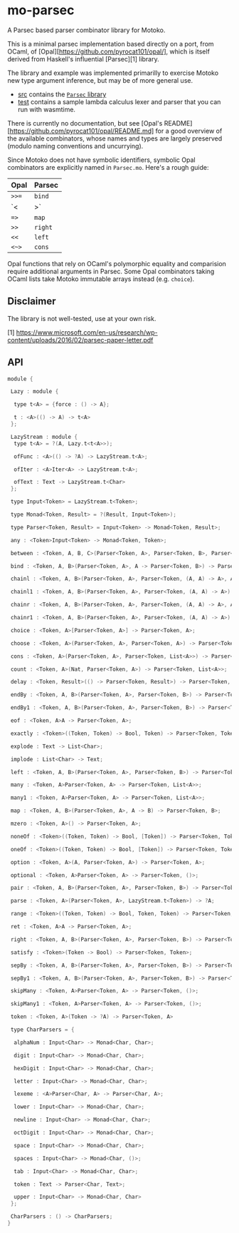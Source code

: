 # mo-parsec

A Parsec based parser combinator library for Motoko.

This is a minimal parsec implementation based directly on a port, from OCaml, of
[Opal][https://github.com/pyrocat101/opal/], which is itself derived from Haskell's influential [Parsec][1] library.

The library and example was implemented primarilly to exercise Motoko new type argument inference, but may be of more general use.

* [src](src) contains the [`Parsec` library](src/Parsec.mo)
* [test](test) contains a sample lambda calculus lexer and parser that you can run with wasmtime.

There is currently no documentation, but see
[Opal's README][https://github.com/pyrocat101/opal/README.md] for a good overview of the available combinators, whose names
and types are largely preserved (modulo naming conventions and uncurrying).

Since Motoko does not have symbolic identifiers, symbolic Opal combinators are explicitly named in `Parsec.mo`. Here's a rough guide:


| Opal | Parsec  |
|------|---------|
| `>>=` | `bind` |
| `<|>` | `choose` |
| `=>`  | `map` |
| `>>`  | `right` |
| `<<`  | `left` |
| `<~>` | `cons` |

Opal functions that rely on OCaml's polymorphic equality and comparision require additional arguments in Parsec. Some Opal combinators taking OCaml lists
take Motoko immutable arrays instead (e.g. `choice`).


## Disclaimer

The library is not well-tested, use at your own risk.


[1] https://www.microsoft.com/en-us/research/wp-content/uploads/2016/02/parsec-paper-letter.pdf


## API

```swift
module {

 Lazy : module {

  type t<A> = {force : () -> A};

  t : <A>(() -> A) -> t<A>
 };

 LazyStream : module {
  type t<A> = ?(A, Lazy.t<t<A>>);

  ofFunc : <A>(() -> ?A) -> LazyStream.t<A>;

  ofIter : <A>Iter<A> -> LazyStream.t<A>;

  ofText : Text -> LazyStream.t<Char>
 };

 type Input<Token> = LazyStream.t<Token>;

 type Monad<Token, Result> = ?(Result, Input<Token>);

 type Parser<Token, Result> = Input<Token> -> Monad<Token, Result>;

 any : <Token>Input<Token> -> Monad<Token, Token>;

 between : <Token, A, B, C>(Parser<Token, A>, Parser<Token, B>, Parser<Token, C>) -> Parser<Token, B>;

 bind : <Token, A, B>(Parser<Token, A>, A -> Parser<Token, B>) -> Parser<Token, B>;

 chainl : <Token, A, B>(Parser<Token, A>, Parser<Token, (A, A) -> A>, A) -> Parser<Token, A>;

 chainl1 : <Token, A, B>(Parser<Token, A>, Parser<Token, (A, A) -> A>) -> Parser<Token, A>;

 chainr : <Token, A, B>(Parser<Token, A>, Parser<Token, (A, A) -> A>, A) -> Parser<Token, A>;

 chainr1 : <Token, A, B>(Parser<Token, A>, Parser<Token, (A, A) -> A>) -> Parser<Token, A>;

 choice : <Token, A>[Parser<Token, A>] -> Parser<Token, A>;

 choose : <Token, A>(Parser<Token, A>, Parser<Token, A>) -> Parser<Token, A>;

 cons : <Token, A>(Parser<Token, A>, Parser<Token, List<A>>) -> Parser<Token, List<A>>;

 count : <Token, A>(Nat, Parser<Token, A>) -> Parser<Token, List<A>>;

 delay : <Token, Result>(() -> Parser<Token, Result>) -> Parser<Token, Result>;

 endBy : <Token, A, B>(Parser<Token, A>, Parser<Token, B>) -> Parser<Token, List<A>>;

 endBy1 : <Token, A, B>(Parser<Token, A>, Parser<Token, B>) -> Parser<Token, List<A>>;

 eof : <Token, A>A -> Parser<Token, A>;

 exactly : <Token>((Token, Token) -> Bool, Token) -> Parser<Token, Token>;

 explode : Text -> List<Char>;

 implode : List<Char> -> Text;

 left : <Token, A, B>(Parser<Token, A>, Parser<Token, B>) -> Parser<Token, A>;

 many : <Token, A>Parser<Token, A> -> Parser<Token, List<A>>;

 many1 : <Token, A>Parser<Token, A> -> Parser<Token, List<A>>;

 map : <Token, A, B>(Parser<Token, A>, A -> B) -> Parser<Token, B>;

 mzero : <Token, A>() -> Parser<Token, A>;

 noneOf : <Token>((Token, Token) -> Bool, [Token]) -> Parser<Token, Token>;

 oneOf : <Token>((Token, Token) -> Bool, [Token]) -> Parser<Token, Token>;

 option : <Token, A>(A, Parser<Token, A>) -> Parser<Token, A>;

 optional : <Token, A>Parser<Token, A> -> Parser<Token, ()>;

 pair : <Token, A, B>(Parser<Token, A>, Parser<Token, B>) -> Parser<Token, (A, B)>;

 parse : <Token, A>(Parser<Token, A>, LazyStream.t<Token>) -> ?A;

 range : <Token>((Token, Token) -> Bool, Token, Token) -> Parser<Token, Token>;

 ret : <Token, A>A -> Parser<Token, A>;

 right : <Token, A, B>(Parser<Token, A>, Parser<Token, B>) -> Parser<Token, B>;

 satisfy : <Token>(Token -> Bool) -> Parser<Token, Token>;

 sepBy : <Token, A, B>(Parser<Token, A>, Parser<Token, B>) -> Parser<Token, List<A>>;

 sepBy1 : <Token, A, B>(Parser<Token, A>, Parser<Token, B>) -> Parser<Token, List<A>>;

 skipMany : <Token, A>Parser<Token, A> -> Parser<Token, ()>;

 skipMany1 : <Token, A>Parser<Token, A> -> Parser<Token, ()>;

 token : <Token, A>(Token -> ?A) -> Parser<Token, A>

 type CharParsers = {

  alphaNum : Input<Char> -> Monad<Char, Char>;

  digit : Input<Char> -> Monad<Char, Char>;

  hexDigit : Input<Char> -> Monad<Char, Char>;

  letter : Input<Char> -> Monad<Char, Char>;

  lexeme : <A>Parser<Char, A> -> Parser<Char, A>;

  lower : Input<Char> -> Monad<Char, Char>;

  newline : Input<Char> -> Monad<Char, Char>;

  octDigit : Input<Char> -> Monad<Char, Char>;

  space : Input<Char> -> Monad<Char, Char>;

  spaces : Input<Char> -> Monad<Char, ()>;

  tab : Input<Char> -> Monad<Char, Char>;

  token : Text -> Parser<Char, Text>;

  upper : Input<Char> -> Monad<Char, Char>
 };

 CharParsers : () -> CharParsers;
}
```


